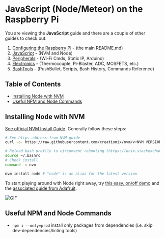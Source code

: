 # JavaScript (Node/Meteor) on the Raspberry Pi

You are viewing the **JavaScript** guide and there are a couple of other guides to check out:

1. [Configuring the Raspberry Pi](https://github.com/KyleKing/Another_Raspberry_Pi_Guide) - (the main README.md)
1. [JavaScript](JavaScript.md) - (NVM and Node)
1. [Peripherals](Peripherals.md) - (Wi-Fi Cmds, Static IP, Arduino)
1. [Electronics](Electronics.md) - (Thermocouple, Pi-Blaster, ADC, MOSFETS, etc.)
1. [BashTools](BashTools.md) - (PushBullet, Scripts, Bash History, Commands Reference)

## Table of Contents

<!-- MarkdownTOC autolink="true" bracket="round" -->

- [Installing Node with NVM](#installing-node-with-nvm)
- [Useful NPM and Node Commands](#useful-npm-and-node-commands)

<!-- /MarkdownTOC -->

## Installing Node with NVM

[See official NVM Install Guide](https://github.com/creationix/nvm#installation). Generally follow these steps:

```sh
# See https address from NVM guide
curl -o- https://raw.githubusercontent.com/creationix/nvm/v<NVM VERSION>/install.sh | bash

# Reload bash profile to circumvent rebooting (https://unix.stackexchange.com/a/30723)
source ~/.bashrc
# Check install
command -v nvm

nvm install node # "node" is an alias for the latest version
```

To start playing around with Node right away, try [this easy, on/off demo](https://github.com/fivdi/onoff) and the [associated guide from Adafruit](https://learn.adafruit.com/node-embedded-development?view=all).

![GIF](https://learn.adafruit.com/system/assets/assets/000/021/906/original/raspberry_pi_demo.gif?1448314329)

## Useful NPM and Node Commands

- `npm i --only=prod` install only packages from dependencies (i.e. skip dev-dependencies/linting tools)
